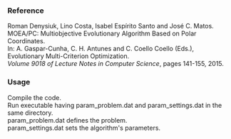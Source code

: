 ### Reference
Roman Denysiuk, Lino Costa, Isabel Espírito Santo and José C. Matos.\
MOEA/PC: Multiobjective Evolutionary Algorithm Based on Polar Coordinates.\
In: A. Gaspar-Cunha, C. H. Antunes and C. Coello Coello (Eds.), Evolutionary Multi-Criterion Optimization.\
*Volume 9018 of Lecture Notes in Computer Science*, pages 141-155, 2015.

### Usage
Compile the code.\
Run executable having param_problem.dat and param_settings.dat in the same directory.\
param_problem.dat defines the problem.\
param_settings.dat sets the algorithm's parameters.
